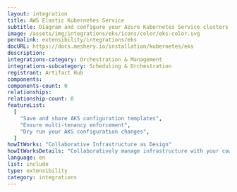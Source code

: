 ```yaml
---
layout: integration
title: AWS Elastic Kubernetes Service
subtitle: Diagram and configure your Azure Kubernetes Service clusters
image: /assets/img/integrations/eks/icons/color/eks-color.svg
permalink: extensibility/integrations/eks
docURL: https://docs.meshery.io/installation/kubernetes/eks
description:
integrations-category: Orchestration & Management
integrations-subcategory: Scheduling & Orchestration
registrant: Artifact Hub
components:
components-count: 0
relationships:
relationship-count: 0
featureList:
  [
    "Save and share AKS configuration templates",
    "Ensure multi-tenancy enforcement",
    "Dry run your AKS configuration changes",
  ]
howItWorks: "Collaborative Infrastructure as Design"
howItWorksDetails: "Collaboratively manage infrastructure with your coworkers synchronously sharing the same designs."
language: en
list: include
type: extensibility
category: integrations
---
```

